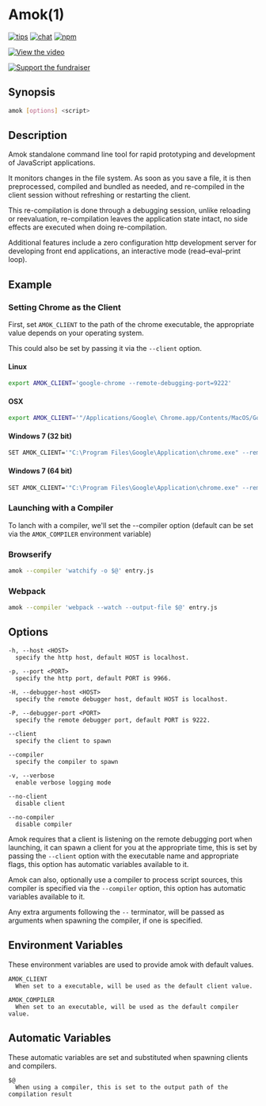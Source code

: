 # Amok(1)
[![tips](https://img.shields.io/gratipay/caspervonb.svg?style=flat-square)](https://gratipay.com/caspervonb/)
[![chat](https://img.shields.io/badge/gitter-join%20chat-green.svg?style=flat-square)](https://gitter.im/caspervonb/amok)
[![npm](https://img.shields.io/npm/v/amok.svg?style=flat-square)](https://www.npmjs.org/package/amok)

[![View the video](https://cloud.githubusercontent.com/assets/157787/6780089/1ed197f0-d19d-11e4-858a-2e14b90096b8.png)](https://www.youtube.com/watch?v=xHXqyfkct2w)

[![Support the fundraiser](https://cloud.githubusercontent.com/assets/157787/6764979/c806eed4-d007-11e4-93fc-b1c5f1a222fb.png)](https://www.bountysource.com/fundraisers/682-amok-live-editing-javascript)

## Synopsis
```sh
amok [options] <script>
```

## Description
Amok standalone command line tool for rapid prototyping and development of JavaScript applications.

It monitors changes in the file system. As soon as you save a file, it is then preprocessed, compiled and bundled as needed, and re-compiled in the client session without refreshing or restarting the client.

This re-compilation is done through a debugging session, unlike reloading or reevaluation, re-compilation leaves the application state intact, no side effects are executed when doing re-compilation.

Additional features include a zero configuration http development server for developing front end applications, an interactive mode (read–eval–print loop).

## Example
### Setting Chrome as the Client
First, set `AMOK_CLIENT` to the path of the chrome executable, the
appropriate value depends on your operating system.

This could also be set by passing it via the `--client` option.

#### Linux
```sh
export AMOK_CLIENT='google-chrome --remote-debugging-port=9222'
```

#### OSX
```sh
export AMOK_CLIENT='"/Applications/Google\ Chrome.app/Contents/MacOS/Google\ Chrome" --remote-debugging-port=9222'
```

#### Windows 7 (32 bit)
```sh
SET AMOK_CLIENT='"C:\Program Files\Google\Application\chrome.exe" --remote-debugging-port=9222'
```
#### Windows 7 (64 bit)
```sh
SET AMOK_CLIENT='"C:\Program Files\Google\Application\chrome.exe" --remote-debugging-port=9222'
```

### Launching with a Compiler
To lanch with a compiler, we'll set the --compiler option (default can be set via the `AMOK_COMPILER` environment variable)

### Browserify
```sh
amok --compiler 'watchify -o $@' entry.js
```

### Webpack
```sh
amok --compiler 'webpack --watch --output-file $@' entry.js
```

## Options
```
-h, --host <HOST>
  specify the http host, default HOST is localhost.

-p, --port <PORT>
  specify the http port, default PORT is 9966.

-H, --debugger-host <HOST>
  specify the remote debugger host, default HOST is localhost.

-P, --debugger-port <PORT>
  specify the remote debugger port, default PORT is 9222.

--client
  specify the client to spawn

--compiler
  specify the compiler to spawn

-v, --verbose
  enable verbose logging mode

--no-client
  disable client

--no-compiler
  disable compiler
```

Amok requires that a client is listening on the remote debugging port when launching, it can spawn a client for you at the appropriate time, this is set by passing the `--client` option with the executable name and appropriate flags, this option has automatic variables available to it.

Amok can also, optionally use a compiler to process script sources, this compiler is specified via the `--compiler` option, this option has automatic variables available to it.

Any extra arguments following the `--` terminator, will be passed as arguments when spawning the compiler, if one is specified.

## Environment Variables
These environment variables are used to provide amok with default values.

```
AMOK_CLIENT
  When set to a executable, will be used as the default client value.

AMOK_COMPILER
  When set to an executable, will be used as the default compiler value.
```

## Automatic Variables
These automatic variables are set and substituted when spawning clients and compilers.

```
$@
  When using a compiler, this is set to the output path of the compilation result
```
